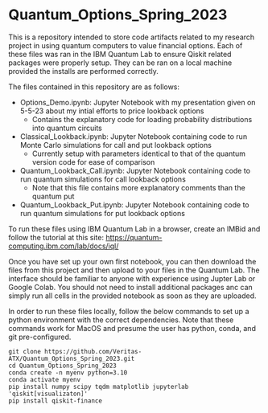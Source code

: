 # Quantum_Options_Spring_2023
This is a repository intended to store code artifacts related to my research project in using quantum computers to value financial options. Each of these files was ran in the IBM Quantum Lab to ensure Qiskit related packages were properly setup. They can be ran on a local machine provided the installs are performed correctly.

The files contained in this repository are as follows: 
- Options_Demo.ipynb: Jupyter Notebook with my presentation given on 5-5-23 about my intial efforts to price lookback options
  - Contains the explanatory code for loading probability distributions into quantum circuits
- Classical_Lookback.ipynb: Jupyter Notebook containing code to run Monte Carlo simulations for call and put lookback options
  - Currently setup with parameters identical to that of the quantum version code for ease of comparison
- Quantum_Lookback_Call.ipynb: Jupyter Notebook containing code to run quantum simulations for call lookback options
  - Note that this file contains more explanatory comments than the quantum put
- Quantum_Lookback_Put.ipynb: Jupyter Notebook containing code to run quantum simulations for put lookback options

To run these files using IBM Quantum Lab in a browser, create an IMBid and follow the tutorial at this site: https://quantum-computing.ibm.com/lab/docs/iql/

Once you have set up your own first notebook, you can then download the files from this project and then upload to your files in the Quantum Lab. The interface should be familiar to anyone with experience using Jupter Lab or Google Colab. You should not need to install additional packages anc can simply run all cells in the provided notebook as soon as they are uploaded.

In order to run these files locally, follow the below commands to set up a python environment with the correct dependencies. Note that these commands work for MacOS and presume the user has python, conda, and git pre-configured.

```console
git clone https://github.com/Veritas-ATX/Quantum_Options_Spring_2023.git
cd Quantum_Options_Spring_2023
conda create -n myenv python=3.10
conda activate myenv
pip install numpy scipy tqdm matplotlib jupyterlab 'qiskit[visualizaton]'
pip install qiskit-finance
```
